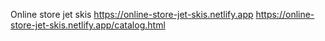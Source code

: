 Online store jet skis
https://online-store-jet-skis.netlify.app
https://online-store-jet-skis.netlify.app/catalog.html
